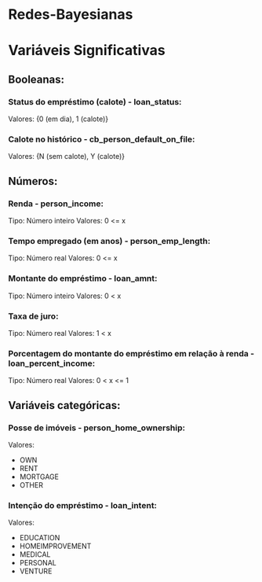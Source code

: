 # Redes-Bayesianas

# Variáveis Significativas

## Booleanas:
### Status do empréstimo (calote) - loan_status:
Valores: {0 (em dia), 1 (calote)}
### Calote no histórico - cb_person_default_on_file:
Valores: {N (sem calote), Y (calote)}

## Números:
### Renda - person_income:
Tipo: Número inteiro
Valores: 0 <= x
### Tempo empregado (em anos) - person_emp_length:
Tipo: Número real
Valores: 0 <= x
### Montante do empréstimo - loan_amnt:
Tipo: Número inteiro
Valores: 0 < x
### Taxa de juro:
Tipo: Número real
Valores: 1 < x
### Porcentagem do montante do empréstimo em relação à renda - loan_percent_income:
Tipo: Número real
Valores: 0 < x <= 1

## Variáveis categóricas:
### Posse de imóveis - person_home_ownership:
Valores:
* OWN
* RENT
* MORTGAGE
* OTHER
### Intenção do empréstimo - loan_intent:
Valores:
* EDUCATION
* HOMEIMPROVEMENT
* MEDICAL
* PERSONAL
* VENTURE